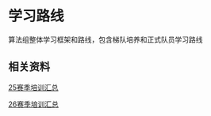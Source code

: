 # 学习路线

算法组整体学习框架和路线，包含梯队培养和正式队员学习路线

## 相关资料

[25赛季培训汇总](https://gitee.com/ouzhigui/2025-algorithm-training?source=header_my_projects)

[26赛季培训汇总](https://gitee.com/slime0rimiru0/2026-rm_training?source=header_my_projects)
